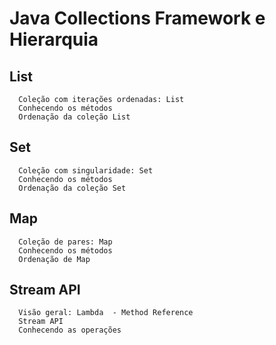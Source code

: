 # Java Collections Framework e Hierarquia 

## List
	  Coleção com iterações ordenadas: List
	  Conhecendo os métodos
	  Ordenação da coleção List
	 
## Set
	  Coleção com singularidade: Set
	  Conhecendo os métodos
	  Ordenação da coleção Set
	 
## Map
	  Coleção de pares: Map
	  Conhecendo os métodos
	  Ordenação de Map
	
## Stream API
	  Visão geral: Lambda  - Method Reference
	  Stream API
	  Conhecendo as operações

